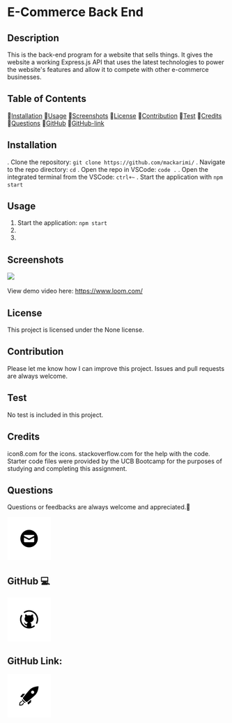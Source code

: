 # E-Commerce Back End

## Description
This is the back-end program for a website that sells things. It gives the website a working Express.js API that uses the latest technologies to power the website's features and allow it to compete with other e-commerce businesses.

## Table of Contents

💠[Installation](#installation)
💠[Usage](#usage)
💠[Screenshots](#screenshots)
💠[License](#license)
💠[Contribution](#contribution)
💠[Test](#test)
💠[Credits](#credits)
💠[Questions](#questions)
💠[GitHub](#github)
💠[GitHub-link](#Github-link)

## Installation

. Clone the repository: `git clone https://github.com/mackarimi/`
. Navigate to the repo directory: `cd`
. Open the repo in VSCode: `code .`
. Open the integrated terminal from the VSCode: `ctrl+~`
. Start the application with `npm start`

## Usage

1. Start the application: `npm start`
2.
3.

## Screenshots

![](./)

View demo video here:
https://www.loom.com/

## License

This project is licensed under the None license.

## Contribution

Please let me know how I can improve this project. Issues and pull requests are always welcome.

## Test

No test is included in this project.

## Credits

icon8.com for the icons.
stackoverflow.com for the help with the code.
Starter code files were provided by the UCB Bootcamp for the purposes of studying and completing this assignment.

## Questions

Questions or feedbacks are always welcome and appreciated.💬

[![Email](./Assets/icon_images/image.png)](mailto:karimiabdolkarim0@gmail.com)

## GitHub 💻

[![Github](./Assets/icon_images/image-1.png)](https://github.com/mackarimi/)

## GitHub Link:

[![Github-link](./Assets/icon_images//image-2.png)](https://github.com/mackarimi/)
